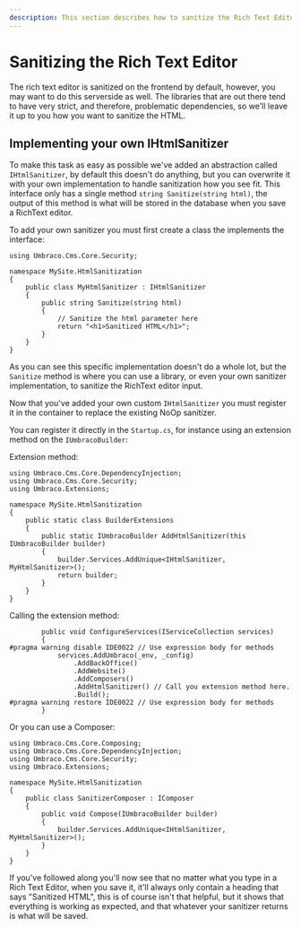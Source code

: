 ```yaml
---
description: This section describes how to sanitize the Rich Text Editor serverside
---
```


# Sanitizing the Rich Text Editor

The rich text editor is sanitized on the frontend by default, however, you may want to do this serverside as well. The libraries that are out there tend to have very strict, and therefore, problematic dependencies, so we'll leave it up to you how you want to sanitize the HTML.

## Implementing your own IHtmlSanitizer

To make this task as easy as possible we've added an abstraction called `IHtmlSanitizer`, by default this doesn't do anything, but you can overwrite it with your own implementation to handle sanitization how you see fit. This interface only has a single method `string Sanitize(string html)`, the output of this method is what will be stored in the database when you save a RichText editor.

To add your own sanitizer you must first create a class the implements the interface:

```
using Umbraco.Cms.Core.Security;

namespace MySite.HtmlSanitization
{
    public class MyHtmlSanitizer : IHtmlSanitizer
    {
        public string Sanitize(string html)
        {
            // Sanitize the html parameter here
            return "<h1>Sanitized HTML</h1>";
        }
    }
}
```

As you can see this specific implementation doesn't do a whole lot, but the `Sanitize` method is where you can use a library, or even your own sanitizer implementation, to sanitize the RichText editor input.

Now that you've added your own custom `IHtmlSanitizer` you must register it in the container to replace the existing NoOp sanitizer.

You can register it directly in the `Startup.cs`, for instance using an extension method on the `IUmbracoBuilder`:

Extension method:

```
using Umbraco.Cms.Core.DependencyInjection;
using Umbraco.Cms.Core.Security;
using Umbraco.Extensions;

namespace MySite.HtmlSanitization
{
    public static class BuilderExtensions
    {
        public static IUmbracoBuilder AddHtmlSanitizer(this IUmbracoBuilder builder)
        {
            builder.Services.AddUnique<IHtmlSanitizer, MyHtmlSanitizer>();
            return builder;
        }
    }
}
```

Calling the extension method:

```
        public void ConfigureServices(IServiceCollection services)
        {
#pragma warning disable IDE0022 // Use expression body for methods
            services.AddUmbraco(_env, _config)
                .AddBackOffice()
                .AddWebsite()
                .AddComposers()
                .AddHtmlSanitizer() // Call you extension method here.
                .Build();
#pragma warning restore IDE0022 // Use expression body for methods
        }
```

Or you can use a Composer:

```
using Umbraco.Cms.Core.Composing;
using Umbraco.Cms.Core.DependencyInjection;
using Umbraco.Cms.Core.Security;
using Umbraco.Extensions;

namespace MySite.HtmlSanitization
{
    public class SanitizerComposer : IComposer
    {
        public void Compose(IUmbracoBuilder builder)
        {
            builder.Services.AddUnique<IHtmlSanitizer, MyHtmlSanitizer>();
        }
    }
}
```

If you've followed along you'll now see that no matter what you type in a Rich Text Editor, when you save it, it'll always only contain a heading that says "Sanitized HTML", this is of course isn't that helpful, but it shows that everything is working as expected, and that whatever your sanitizer returns is what will be saved.
